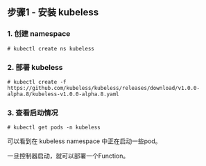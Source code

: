 ## 步骤1 - 安装 kubeless

### 1. 创建 namespace

```
# kubectl create ns kubeless
```

### 2. 部署 kubeless

```
# kubectl create -f https://github.com/kubeless/kubeless/releases/download/v1.0.0-alpha.8/kubeless-v1.0.0-alpha.8.yaml
```

### 3. 查看启动情况

```
# kubectl get pods -n kubeless
```

可以看到在 kubeless namespace 中正在启动一些pod。

一旦控制器启动，就可以部署一个Function。